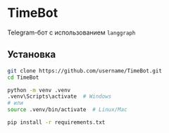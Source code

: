 # TimeBot 

Telegram-бот с использованием `langgraph`


## Установка

```bash
git clone https://github.com/username/TimeBot.git
cd TimeBot

python -m venv .venv
.venv\Scripts\activate  # Windows
# или
source .venv/bin/activate  # Linux/Mac

pip install -r requirements.txt

